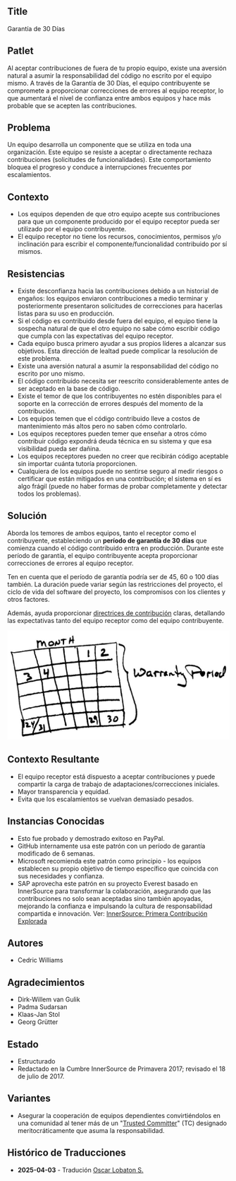 ## Title

Garantía de 30 Días

## Patlet

Al aceptar contribuciones de fuera de tu propio equipo, existe una aversión natural a asumir la responsabilidad del código no escrito por el equipo mismo. A través de la Garantía de 30 Días, el equipo contribuyente se compromete a proporcionar correcciones de errores al equipo receptor, lo que aumentará el nivel de confianza entre ambos equipos y hace más probable que se acepten las contribuciones.

## Problema

Un equipo desarrolla un componente que se utiliza en toda una organización. Este equipo se resiste a aceptar o directamente rechaza contribuciones (solicitudes de funcionalidades). Este comportamiento bloquea el progreso y conduce a interrupciones frecuentes por escalamientos.

## Contexto

- Los equipos dependen de que otro equipo acepte sus contribuciones para que un componente producido por el equipo receptor pueda ser utilizado por el equipo contribuyente.
- El equipo receptor no tiene los recursos, conocimientos, permisos y/o inclinación para escribir el componente/funcionalidad contribuido por sí mismos.

## Resistencias

- Existe desconfianza hacia las contribuciones debido a un historial de engaños: los equipos enviaron contribuciones a medio terminar y posteriormente presentaron solicitudes de correcciones para hacerlas listas para su uso en producción.
- Si el código es contribuido desde fuera del equipo, el equipo tiene la sospecha natural de que el otro equipo no sabe cómo escribir código que cumpla con las expectativas del equipo receptor.
- Cada equipo busca primero ayudar a sus propios líderes a alcanzar sus objetivos. Esta dirección de lealtad puede complicar la resolución de este problema.
- Existe una aversión natural a asumir la responsabilidad del código no escrito por uno mismo.
- El código contribuido necesita ser reescrito considerablemente antes de ser aceptado en la base de código.
- Existe el temor de que los contribuyentes no estén disponibles para el soporte en la corrección de errores después del momento de la contribución.
- Los equipos temen que el código contribuido lleve a costos de mantenimiento más altos pero no saben cómo controlarlo.
- Los equipos receptores pueden temer que enseñar a otros cómo contribuir código expondrá deuda técnica en su sistema y que esa visibilidad pueda ser dañina.
- Los equipos receptores pueden no creer que recibirán código aceptable sin importar cuánta tutoría proporcionen.
- Cualquiera de los equipos puede no sentirse seguro al medir riesgos o certificar que están mitigados en una contribución; el sistema en sí es algo frágil (puede no haber formas de probar completamente y detectar todos los problemas).

## Solución

Aborda los temores de ambos equipos, tanto el receptor como el contribuyente, estableciendo un **período de garantía de 30 días** que comienza cuando el código contribuido entra en producción. Durante este período de garantía, el equipo contribuyente acepta proporcionar correcciones de errores al equipo receptor.

Ten en cuenta que el período de garantía podría ser de 45, 60 o 100 días también. La duración puede variar según las restricciones del proyecto, el ciclo de vida del software del proyecto, los compromisos con los clientes y otros factores.

Además, ayuda proporcionar [directrices de contribución](./base-documentation.md) claras, detallando las expectativas tanto del equipo receptor como del equipo contribuyente.

![Garantía de 30 Días](../../../assets/img/thirtydaywarranty.jpg)

## Contexto Resultante

- El equipo receptor está dispuesto a aceptar contribuciones y puede compartir la carga de trabajo de adaptaciones/correcciones iniciales.
- Mayor transparencia y equidad.
- Evita que los escalamientos se vuelvan demasiado pesados.

## Instancias Conocidas

- Esto fue probado y demostrado exitoso en PayPal.
- GitHub internamente usa este patrón con un período de garantía modificado de 6 semanas.
- Microsoft recomienda este patrón como principio - los equipos establecen su propio objetivo de tiempo específico que coincida con sus necesidades y confianza.
- SAP aprovecha este patrón en su proyecto Everest basado en InnerSource para transformar la colaboración, asegurando que las contribuciones no solo sean aceptadas sino también apoyadas, mejorando la confianza e impulsando la cultura de responsabilidad compartida e innovación. Ver: [InnerSource: Primera Contribución Explorada](https://community.sap.com/t5/open-source-blogs/innersource-first-contribution-explored/ba-p/13644916)

## Autores

- Cedric Williams

## Agradecimientos

- Dirk-Willem van Gulik
- Padma Sudarsan
- Klaas-Jan Stol
- Georg Grütter

## Estado

* Estructurado
* Redactado en la Cumbre InnerSource de Primavera 2017; revisado el 18 de julio de 2017.

## Variantes

- Asegurar la cooperación de equipos dependientes convirtiéndolos en una comunidad al tener más de un "[Trusted Committer](./trusted-committer.md)" (TC) designado meritocráticamente que asuma la responsabilidad.

## Histórico de Traducciones

- **2025-04-03** - Tradución [Oscar Lobaton S.](https://github.com/ovas04)
